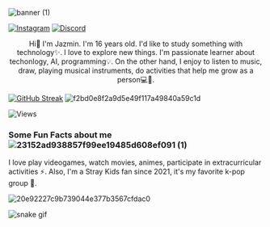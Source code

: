 ![banner (1)](https://github.com/user-attachments/assets/64d3accb-a1ec-4231-80d5-ced0b57b8d7f)


[![Instagram](https://img.shields.io/badge/Instagram-%23E4405F.svg?style=for-the-badge&logo=Instagram&logoColor=white)](https://www.instagram.com/wyx_jazz?igsh=MXBhMGQycm0yNjIxMg%3D%3D&utm_source=qr)
[![Discord](https://img.shields.io/badge/Discord-%235865F2.svg?style=for-the-badge&logo=discord&logoColor=white)](https://discordapp.com/users/1106395698611638332)

<p align="center">
Hi👋 I'm Jazmin. I'm 16 years old. I'd like to study something with technology✨. I love to explore new things. I'm passionate learner about techonlogy, AI, programming💡. On the other hand, I enjoy to listen to music, draw, playing musical instruments, do activities that help me grow as a person💻🤍.

<p align="center">
  
[![GitHub Streak](https://github-readme-streak-stats.herokuapp.com?user=Jazz-aii&theme=modern-lilac2&type=png)](https://git.io/streak-stats)
![f2bd0e8f2a9d5e49f117a49840a59c1d](https://github.com/user-attachments/assets/5b626113-c630-4b38-8878-67fabff8511b)
</p>

![Views](https://komarev.com/ghpvc/?username=Jazz-aii&abbreviated=true)


### Some Fun Facts about me ![23152ad938857f99ee19485d608ef091 (1)](https://github.com/user-attachments/assets/b29f0147-cc3a-4885-916e-6703514071c7)

I love play videogames, watch movies, animes, participate in extracurricular activities ⚡. Also, I'm a Stray Kids fan since 2021, it's my favorite k-pop group 💖.

<p align="center">

![20e92227c9b739044e377b3567cfdac0](https://github.com/user-attachments/assets/a4d81fcd-cbef-4b25-a0fa-ecdc351eb353)
</p>

![snake gif](https://github.com/Jazz-aii/Jazz-aii/blob/output/github-contribution-grid-snake.gif)

